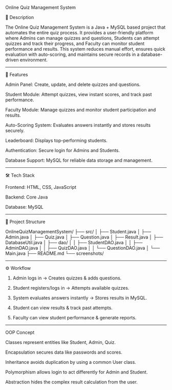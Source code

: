 Online Quiz Management System

📌 Description

The Online Quiz Management System is a Java + MySQL based project that automates the entire quiz process. It provides a user-friendly platform where Admins can manage quizzes and questions, Students can attempt quizzes and track their progress, and Faculty can monitor student performance and results. This system reduces manual effort, ensures quick evaluation with auto-scoring, and maintains secure records in a database-driven environment.


---

🚀 Features

Admin Panel: Create, update, and delete quizzes and questions.

Student Module: Attempt quizzes, view instant scores, and track past performance.

Faculty Module: Manage quizzes and monitor student participation and results.

Auto-Scoring System: Evaluates answers instantly and stores results securely.

Leaderboard: Displays top-performing students.

Authentication: Secure login for Admins and Students.

Database Support: MySQL for reliable data storage and management.



---

🛠 Tech Stack

Frontend: HTML, CSS, JavaScript 

Backend: Core Java 

Database: MySQL 



---

📂 Project Structure

OnlineQuizManagementSystem/
├── src/
│   ├── Student.java
│   ├── Admin.java
│   ├── Quiz.java
│   ├── Question.java
│   ├── Result.java
│   ├── DatabaseUtil.java
│   ├── dao/
│   │   ├── StudentDAO.java
│   │   ├── AdminDAO.java
│   │   ├── QuizDAO.java
│   │   └── QuestionDAO.java
│   └── Main.java
├── README.md
└── screenshots/


---

⚙ Workflow

1. Admin logs in → Creates quizzes & adds questions.


2. Student registers/logs in → Attempts available quizzes.


3. System evaluates answers instantly → Stores results in MySQL.


4. Student can view results & track past attempts.


5. Faculty can view student performance & generate reports.

---

OOP Concept

Classes represent entities like Student, Admin, Quiz.

Encapsulation secures data like passwords and scores.

Inheritance avoids duplication by using a common User class.

Polymorphism allows login to act differently for Admin and Student.

Abstraction hides the complex result calculation from the user.



